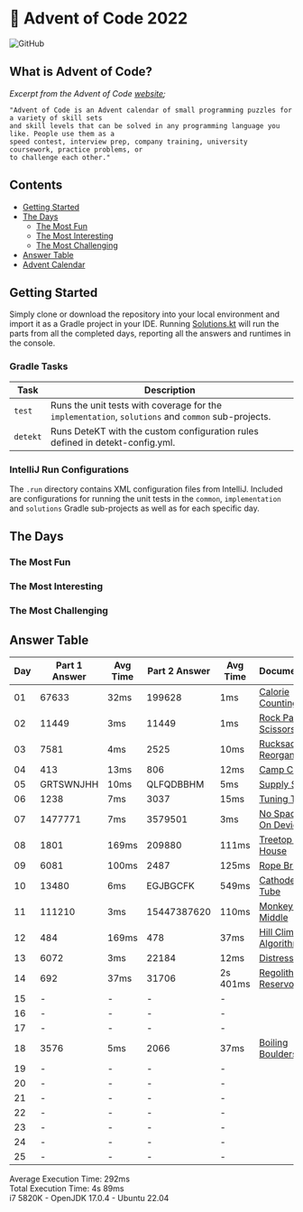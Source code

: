 # :christmas_tree: Advent of Code 2022

![GitHub](https://img.shields.io/badge/stars-30%2F50-yellow)

## What is Advent of Code?

_Excerpt from the Advent of Code [website](https://adventofcode.com/2022/about);_

    "Advent of Code is an Advent calendar of small programming puzzles for a variety of skill sets
    and skill levels that can be solved in any programming language you like. People use them as a
    speed contest, interview prep, company training, university coursework, practice problems, or
    to challenge each other."

## Contents
* [Getting Started](#getting-started)
* [The Days](#the-days)
    * [The Most Fun](#the-most-fun)
    * [The Most Interesting](#the-most-interesting)
    * [The Most Challenging](#the-most-challenging)
* [Answer Table](#answer-table)
* [Advent Calendar](#advent-calendar)

## Getting Started
Simply clone or download the repository into your local environment and import it as a Gradle project in your IDE.
Running [Solutions.kt](https://git.io/JII6v) will run the parts from all the completed days, reporting all the
answers and runtimes in the console.

### Gradle Tasks
| Task      | Description                                                                                        |
|-----------|----------------------------------------------------------------------------------------------------|
| `test`    | Runs the unit tests with coverage for the `implementation`, `solutions` and `common` sub-projects. |
| `detekt`  | Runs DeteKT with the custom configuration rules defined in detekt-config.yml.                      |

### IntelliJ Run Configurations
The `.run` directory contains XML configuration files from IntelliJ. Included are configurations for running the unit
tests in the `common`, `implementation` and `solutions` Gradle sub-projects as well as for each specific day.

## The Days

### The Most Fun
### The Most Interesting
### The Most Challenging

## Answer Table

| Day | Part 1 Answer | Avg Time | Part 2 Answer | Avg Time | Documentation                            |
|-----|---------------|----------|---------------|----------|------------------------------------------|
| 01  | 67633         | 32ms     | 199628        | 1ms      | [Calorie Counting](docs/DAY01.MD)        |
| 02  | 11449         | 3ms      | 11449         | 1ms      | [Rock Paper Scissors](docs/DAY02.MD)     |
| 03  | 7581          | 4ms      | 2525          | 10ms     | [Rucksack Reorganization](docs/DAY03.MD) |
| 04  | 413           | 13ms     | 806           | 12ms     | [Camp Cleanup](docs/DAY04.MD)            |
| 05  | GRTSWNJHH     | 10ms     | QLFQDBBHM     | 5ms      | [Supply Stacks](docs/DAY05.MD)           |
| 06  | 1238          | 7ms      | 3037          | 15ms     | [Tuning Trouble](docs/DAY06.MD)          |
| 07  | 1477771       | 7ms      | 3579501       | 3ms      | [No Space Left On Device](docs/DAY07.MD) |
| 08  | 1801          | 169ms    | 209880        | 111ms    | [Treetop Tree House](docs/DAY08.MD)      |
| 09  | 6081          | 100ms    | 2487          | 125ms    | [Rope Bridge](docs/DAY09.MD)             |
| 10  | 13480         | 6ms      | EGJBGCFK      | 549ms    | [Cathode-Ray Tube](docs/DAY10.MD)        |
| 11  | 111210        | 3ms      | 15447387620   | 110ms    | [Monkey in the Middle](docs/DAY11.MD)    |
| 12  | 484           | 169ms    | 478           | 37ms     | [Hill Climbing Algorithm](docs/DAY12.MD) |
| 13  | 6072          | 3ms      | 22184         | 12ms     | [Distress Signal](docs/DAY13.MD)         |
| 14  | 692           | 37ms     | 31706         | 2s 401ms | [Regolith Reservoir](docs/DAY14.MD)      |
| 15  | -             | -        | -             | -        | [](docs/DAY15.MD)                        |
| 16  | -             | -        | -             | -        | [](docs/DAY16.MD)                        |
| 17  | -             | -        | -             | -        | [](docs/DAY17.MD)                        |
| 18  | 3576          | 5ms      | 2066          | 37ms     | [Boiling Boulders](docs/DAY18.MD)        |
| 19  | -             | -        | -             | -        | [](docs/DAY19.MD)                        |
| 20  | -             | -        | -             | -        | [](docs/DAY20.MD)                        |
| 21  | -             | -        | -             | -        | [](docs/DAY21.MD)                        |
| 22  | -             | -        | -             | -        | [](docs/DAY22.MD)                        |
| 23  | -             | -        | -             | -        | [](docs/DAY23.MD)                        |
| 24  | -             | -        | -             | -        | [](docs/DAY24.MD)                        |
| 25  | -             | -        | -             | -        | [](docs/DAY25.MD)                        |

Average Execution Time: 292ms \
Total Execution Time: 4s 89ms \
i7 5820K - OpenJDK 17.0.4 - Ubuntu 22.04
